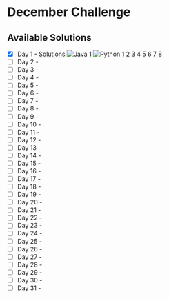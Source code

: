# December Challenge

## Available Solutions
- [x] Day 1 - [Solutions](./day-1/README.md) ![Java](https://img.shields.io/badge/Java-1-red?style=social&logo=java)  [1](./day-1/solution1.java) ![Python](https://img.shields.io/badge/Python-8-yellow?style=social&logo=python)  [1](./day-1/solution2.py) [2](./day-1/solution3.py) [3](./day-1/solution4.py) [4](./day-1/solution5.py) [5](./day-1/solution6.py) [6](./day-1/solution7.py) [7](./day-1/solution8.py) [8](./day-1/solution9.py) 
- [ ] Day 2 -
- [ ] Day 3 -
- [ ] Day 4 -
- [ ] Day 5 -
- [ ] Day 6 -
- [ ] Day 7 -
- [ ] Day 8 -
- [ ] Day 9 -
- [ ] Day 10 -
- [ ] Day 11 -
- [ ] Day 12 -
- [ ] Day 13 -
- [ ] Day 14 -
- [ ] Day 15 -
- [ ] Day 16 -
- [ ] Day 17 -
- [ ] Day 18 -
- [ ] Day 19 -
- [ ] Day 20 -
- [ ] Day 21 -
- [ ] Day 22 -
- [ ] Day 23 -
- [ ] Day 24 -
- [ ] Day 25 -
- [ ] Day 26 -
- [ ] Day 27 -
- [ ] Day 28 -
- [ ] Day 29 -
- [ ] Day 30 -
- [ ] Day 31 -